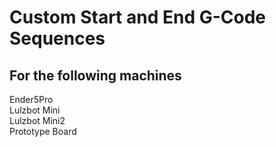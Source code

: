 # Custom Start and End G-Code Sequences

## For the following machines

Ender5Pro  
Lulzbot Mini  
Lulzbot Mini2  
Prototype Board